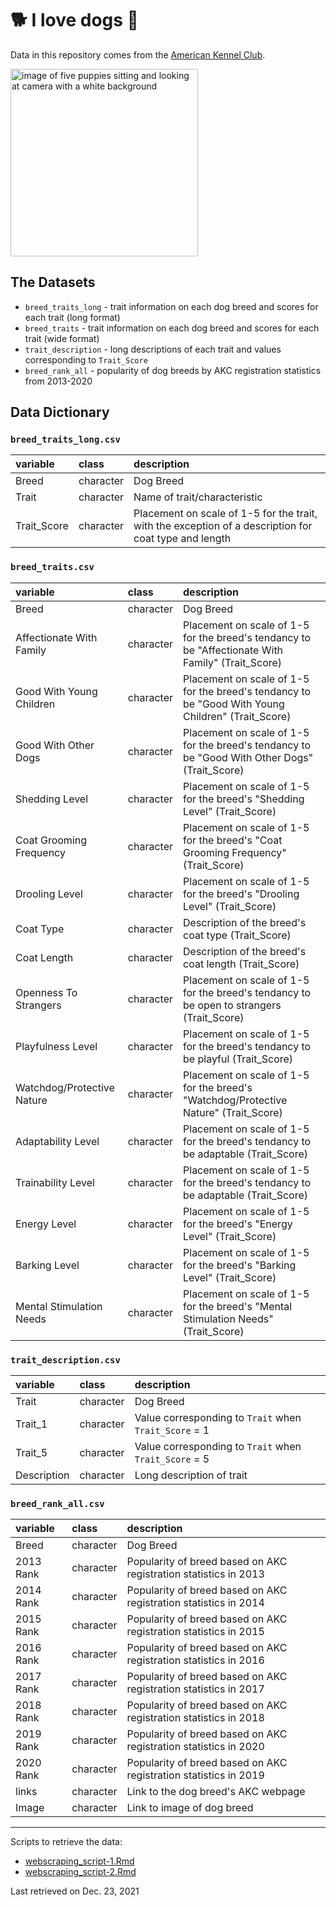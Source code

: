 # 🐕 I love dogs 🐶  

Data in this repository comes from the [American Kennel Club](https://www.akc.org/).

<img src="https://media-cldnry.s-nbcnews.com/image/upload/newscms/2020_28/1587661/dogs-age-years-kb-inline-200707.jpg" alt="image of five puppies sitting and looking at camera with a white background" width="300" >

## The Datasets

- `breed_traits_long` - trait information on each dog breed and scores for each trait (long format)
- `breed_traits` - trait information on each dog breed and scores for each trait (wide format)
- `trait_description` - long descriptions of each trait and values corresponding to `Trait_Score`
- `breed_rank_all` - popularity of dog breeds by AKC registration statistics from 2013-2020


## Data Dictionary

### `breed_traits_long.csv`

|variable        |class     |description |
|:---------------|:---------|:-----------|
|Breed    |character | Dog Breed |
|Trait            |character | Name of trait/characteristic |
|Trait_Score            |character    | Placement on scale of 1-5 for the trait, with the exception of a description for coat type and length

### `breed_traits.csv`

|variable        |class     |description |
|:---------------|:---------|:-----------|
|Breed    |character | Dog Breed |
|Affectionate With Family            |character | Placement on scale of 1-5 for the breed's tendancy to be "Affectionate With Family" (Trait_Score) |
|Good With Young Children            |character | Placement on scale of 1-5 for the breed's tendancy to be "Good With Young Children" (Trait_Score) |
|Good With Other Dogs          |character | Placement on scale of 1-5 for the breed's tendancy to be "Good With Other Dogs" (Trait_Score) |
|Shedding Level          |character | Placement on scale of 1-5 for the breed's "Shedding Level" (Trait_Score) |
|Coat Grooming Frequency         |character | Placement on scale of 1-5 for the breed's "Coat Grooming Frequency" (Trait_Score) |
|Drooling Level         |character | Placement on scale of 1-5 for the breed's "Drooling Level" (Trait_Score) |
|Coat Type         |character | Description of the breed's coat type (Trait_Score) |
|Coat Length         |character | Description of the breed's coat length (Trait_Score) |
|Openness To Strangers            |character | Placement on scale of 1-5 for the breed's tendancy to be open to strangers (Trait_Score) |
|Playfulness Level           |character | Placement on scale of 1-5 for the breed's tendancy to be playful (Trait_Score) |
|Watchdog/Protective Nature         |character | Placement on scale of 1-5 for the breed's "Watchdog/Protective Nature" (Trait_Score) |
|Adaptability Level         |character | Placement on scale of 1-5 for the breed's tendancy to be adaptable (Trait_Score) |
|Trainability Level        |character | Placement on scale of 1-5 for the breed's tendancy to be adaptable (Trait_Score) |
|Energy Level         |character | Placement on scale of 1-5 for the breed's "Energy Level" (Trait_Score) |
|Barking Level         |character | Placement on scale of 1-5 for the breed's "Barking Level" (Trait_Score) |
|Mental Stimulation Needs         |character | Placement on scale of 1-5 for the breed's "Mental Stimulation Needs" (Trait_Score) |

### `trait_description.csv`

|variable        |class     |description |
|:---------------|:---------|:-----------|
|Trait    |character | Dog Breed |
|Trait_1            |character | Value corresponding to `Trait` when `Trait_Score` = 1 |
|Trait_5            |character    | Value corresponding to `Trait` when `Trait_Score` = 5 |
|Description            |character | Long description of trait |

### `breed_rank_all.csv`

|variable        |class     |description |
|:---------------|:---------|:-----------|
|Breed    |character | Dog Breed |
|2013 Rank            |character | Popularity of breed based on AKC registration statistics in 2013 |
|2014 Rank            |character | Popularity of breed based on AKC registration statistics in 2014 |
|2015 Rank            |character | Popularity of breed based on AKC registration statistics in 2015 |
|2016 Rank            |character | Popularity of breed based on AKC registration statistics in 2016 |
|2017 Rank            |character | Popularity of breed based on AKC registration statistics in 2017 |
|2018 Rank            |character | Popularity of breed based on AKC registration statistics in 2018 |
|2019 Rank            |character | Popularity of breed based on AKC registration statistics in 2020 |
|2020 Rank            |character | Popularity of breed based on AKC registration statistics in 2019 |
|links            |character    | Link to the dog breed's AKC webpage |
|Image            |character    | Link to image of dog breed |

********************************************************

Scripts to retrieve the data: 
- [webscraping_script-1.Rmd](https://github.com/kkakey/dog_traits_AKC/blob/main/webscraping_script-1.Rmd)
- [webscraping_script-2.Rmd](https://github.com/kkakey/dog_traits_AKC/blob/main/webscraping_script-2.Rmd)

Last retrieved on Dec. 23, 2021


